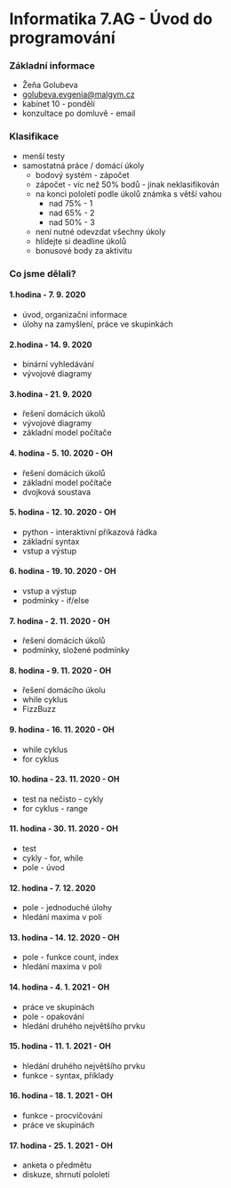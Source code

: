 # Informatika 7.AG - Úvod do programování

### Základní informace
- Žeňa Golubeva
- golubeva.evgenia@malgym.cz
- kabinet 10 - pondělí
- konzultace po domluvě - email

### Klasifikace
- menší testy
- samostatná práce / domácí úkoly
  - bodový systém - zápočet
  - zápočet - víc než 50% bodů - jinak neklasifikován
  - na konci pololetí podle úkolů známka s větší vahou
    - nad 75% - 1
    - nad 65% - 2
    - nad 50% - 3
  - není nutné odevzdat všechny úkoly
  - hlídejte si deadline úkolů
  - bonusové body za aktivitu

### Co jsme dělali?
#### 1.hodina - 7. 9. 2020
- úvod, organizační informace
- úlohy na zamyšlení, práce ve skupinkách

#### 2.hodina - 14. 9. 2020
- binární vyhledávání
- vývojové diagramy

#### 3.hodina - 21. 9. 2020
- řešení domácích úkolů
- vývojové diagramy
- základní model počítače

#### 4. hodina - 5. 10. 2020 - OH
- řešení domácích úkolů
- základní model počítače
- dvojková soustava

#### 5. hodina - 12. 10. 2020 - OH
- python - interaktivní příkazová řádka
- základní syntax
- vstup a výstup

#### 6. hodina - 19. 10. 2020 - OH
- vstup a výstup
- podmínky - if/else

#### 7. hodina - 2. 11. 2020 - OH
- řešení domácích úkolů
- podmínky, složené podmínky

#### 8. hodina - 9. 11. 2020 - OH
- řešení domácího úkolu
- while cyklus
- FizzBuzz

#### 9. hodina - 16. 11. 2020 - OH
- while cyklus
- for cyklus

#### 10. hodina - 23. 11. 2020 - OH
- test na nečisto - cykly
- for cyklus - range

#### 11. hodina - 30. 11. 2020 - OH
- test
- cykly - for, while
- pole - úvod

#### 12. hodina - 7. 12. 2020
- pole - jednoduché úlohy
- hledání maxima v poli

#### 13. hodina - 14. 12. 2020 - OH
- pole - funkce count, index
- hledání maxima v poli

#### 14. hodina - 4. 1. 2021 - OH
- práce ve skupinách
- pole - opakování
- hledání druhého největšího prvku

#### 15. hodina - 11. 1. 2021 - OH
- hledání druhého největšího prvku
- funkce - syntax, příklady

#### 16. hodina - 18. 1. 2021 - OH
- funkce - procvičování
- práce ve skupinách

#### 17. hodina - 25. 1. 2021 - OH
- anketa o předmětu
- diskuze, shrnutí pololetí


